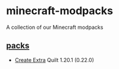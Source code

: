 # minecraft-modpacks
A collection of our Minecraft modpacks

## [packs](/modpacks)

* [Create Extra](/modpacks/create-extra) Quilt 1.20.1 (0.22.0)